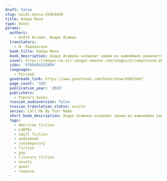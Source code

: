 ```yaml
---
draft: false
slug: naidi-menia-d30b4e60
title: Найди Меня
type: books
params:
  authors:
    - André Aciman, Андре Асиман
  translators:
    - Н. Рашковская
  book_title: Найди Меня
  book_description: Андре Асимана называют одним из важнейших романистов современности. «Найди меня» — долгожданное продолжение его бестселлера «Назови меня своим именем», покорившего миллионы читателей во всем мире. Роман повествует о трех героях — Элио, его отце Сэмюэле и Оливере, которые даже спустя многие годы так и не забыли о событиях одного далекого лета в Италии. Теперь их судьбам суждено переплестись вновь.
  cover: https://images-na.ssl-images-amazon.com/images/S/compressed.photo.goodreads.com/books/1575221373i/49023667.jpg
  isbn: '9785604262894'
  languages:
    - Русский
  goodreads_link: https://www.goodreads.com/book/show/49023667
  page_count: '320'
  publication_year: '2020'
  publishers:
    - Popcorn books
  russian_audioversion: false
  russian_translation_status: exists
  series: Call Me By Your Name
  short_book_description: Андре Асимана называют одним из важнейших романистов современности. «Найди меня» — долгожданное продолжение его бестселлера «Назови меня своим именем», покорившего миллионы читателей во всем мире.
  tags:
    - American fiction
    - LGBTQ+
    - adult fiction
    - audiobook
    - contemporary
    - fiction
    - gay
    - literary fiction
    - novels
    - queer
    - romance
---
```

